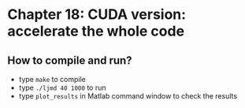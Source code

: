 # Chapter 18: CUDA version: accelerate the whole code

## How to compile and run?
  * type `make` to compile
  * type `./ljmd 40 1000` to run
  * type `plot_results` in Matlab command window to check the results

